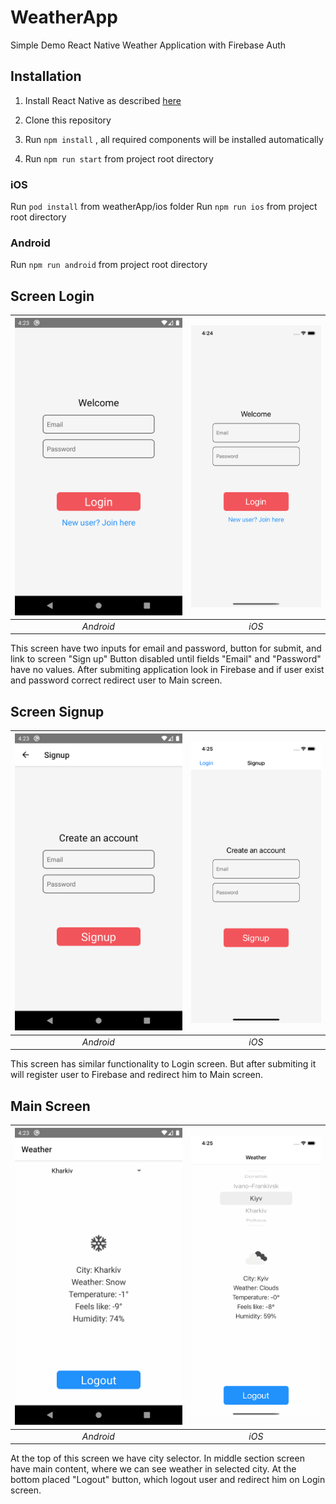 # WeatherApp
Simple Demo React Native Weather Application with Firebase Auth

## Installation
1. Install React Native as described [here](https://facebook.github.io/react-native/docs/getting-started.html#content)

2. Clone this repository

3. Run `npm install` , all required components will be installed automatically

4. Run `npm run start` from project root directory

### iOS
Run `pod install` from weatherApp/ios folder
Run `npm run ios` from project root directory

### Android
Run `npm run android` from project root directory


## Screen Login
| ![Login Android](https://github.com/photocat/images/blob/main/Screenshot_1611930189.png) | ![Login iOS](https://github.com/photocat/images/blob/main/Simulator%20Screen%20Shot%20-%20iPhone%2011%20-%202021-01-29%20at%2016.24.55.png) |
|:--:|:--:|
| *Android* | *iOS* |

This screen have two inputs for email and password, button for submit, and link to screen "Sign up"
Button disabled until fields "Email" and "Password" have no values.
After submiting application look in Firebase and if user exist and password correct redirect user to Main screen.

## Screen Signup
| ![Login Android](https://github.com/photocat/images/blob/main/Screenshot_1611930216.png) | ![Login iOS](https://github.com/photocat/images/blob/main/Simulator%20Screen%20Shot%20-%20iPhone%2011%20-%202021-01-29%20at%2016.25.10.png) |
|:--:|:--:|
| *Android* | *iOS* |

This screen has similar functionality to Login screen. But after submiting it will register user to Firebase and redirect him to Main screen.

## Main Screen
| ![Login Android](https://github.com/photocat/images/blob/main/Screenshot_1611930239.png) | ![Login iOS](https://github.com/photocat/images/blob/main/Simulator%20Screen%20Shot%20-%20iPhone%2011%20-%202021-01-29%20at%2016.25.35.png) |
|:--:|:--:|
| *Android* | *iOS* |

At the top of this screen we have city selector. In middle section screen have main content, where we can see weather in selected city. At the bottom placed "Logout" button, which logout user and redirect him on Login screen.

